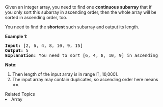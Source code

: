 <p>Given an integer array, you need to find one <b>continuous subarray</b> that if you only sort this subarray in ascending order, then the whole array will be sorted in ascending order, too. </p> 

<p>You need to find the <b>shortest</b> such subarray and output its length.</p>

<p><b>Example 1:</b><br />
<pre>
<b>Input:</b> [2, 6, 4, 8, 10, 9, 15]
<b>Output:</b> 5
<b>Explanation:</b> You need to sort [6, 4, 8, 10, 9] in ascending order to make the whole array sorted in ascending order.
</pre>
</p>

<p><b>Note:</b><br>
<ol>
<li>Then length of the input array is in range [1, 10,000].</li>
<li>The input array may contain duplicates, so ascending order here means <b><=</b>. </li>
</ol>
</p><div><div>Related Topics</div><div><li>Array</li></div></div>